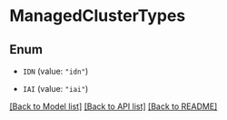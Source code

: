 # ManagedClusterTypes

## Enum


* `IDN` (value: `"idn"`)

* `IAI` (value: `"iai"`)


[[Back to Model list]](../README.md#documentation-for-models) [[Back to API list]](../README.md#documentation-for-api-endpoints) [[Back to README]](../README.md)


